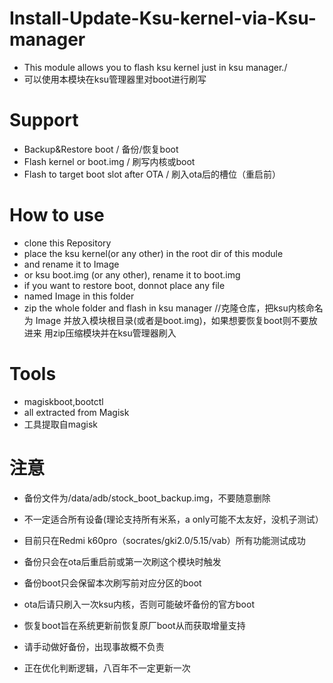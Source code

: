 # Install-Update-Ksu-kernel-via-Ksu-manager
 - This module allows you to flash ksu kernel just in ksu manager./
 - 可以使用本模块在ksu管理器里对boot进行刷写
 
# Support
 - Backup&Restore boot / 备份/恢复boot
 - Flash kernel or boot.img / 刷写内核或boot
 - Flash to target boot slot after OTA / 刷入ota后的槽位（重启前）

# How to use
 - clone this Repository
 - place the ksu kernel(or any other) in the root dir of this module
 - and rename it to Image
 - or ksu boot.img (or any other), rename it to boot.img
 - if you want to restore boot, donnot place any file
 - named Image in this folder
 - zip the whole folder and flash in ksu manager
//克隆仓库，把ksu内核命名为 Image 并放入模块根目录(或者是boot.img)，如果想要恢复boot则不要放进来
用zip压缩模块并在ksu管理器刷入


# Tools
 - magiskboot,bootctl 
 - all extracted from Magisk
 - 工具提取自magisk

# 注意
 - 备份文件为/data/adb/stock_boot_backup.img，不要随意删除
 - 不一定适合所有设备(理论支持所有米系，a only可能不太友好，没机子测试）
 - 目前只在Redmi k60pro（socrates/gki2.0/5.15/vab）所有功能测试成功
 - 备份只会在ota后重启前或第一次刷这个模块时触发
 - 备份boot只会保留本次刷写前对应分区的boot
 - ota后请只刷入一次ksu内核，否则可能破坏备份的官方boot
 - 恢复boot旨在系统更新前恢复原厂boot从而获取增量支持
 - 请手动做好备份，出现事故概不负责

 - 正在优化判断逻辑，八百年不一定更新一次
